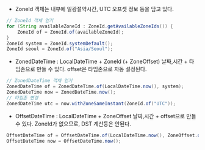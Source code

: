 - ZoneId 객체는 내부에 일광절약시간, UTC 오프셋 정보 등을 담고 있다.
```java
// ZoneId 객체 얻기  
for (String availableZoneId : ZoneId.getAvailableZoneIds()) {  
    ZoneId of = ZoneId.of(availableZoneId);  
}  
ZoneId system = ZoneId.systemDefault();  
ZoneId seoul = ZoneId.of("Asia/Seoul");
```
- ZonedDateTime : LocalDateTime + ZoneId (+ ZoneOffset)
  날짜,시간 + 타임존으로 만들 수 있다. offset은 타임존으로 자동 설정된다.
```java
// ZonedDateTime 객체 얻기
ZonedDateTime of = ZonedDateTime.of(LocalDateTime.now(), system);  
ZonedDateTime now = ZonedDateTime.now();  
// 타임존 변경
ZonedDateTime utc = now.withZoneSameInstant(ZoneId.of("UTC"));
```
- OffsetDateTime : LocalDateTime + ZoneOffset
  날짜,시간 + offset으로 만들 수 있다. ZoneId가 없으므로, DST 계산등은 안된다.
```java
OffsetDateTime of = OffsetDateTime.of(LocalDateTime.now(), ZoneOffset.of("+10:00"));  
OffsetDateTime now = OffsetDateTime.now();
```
